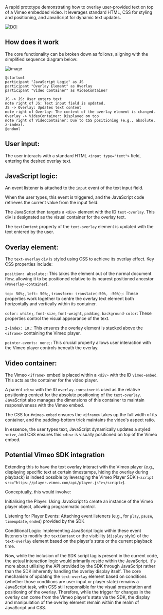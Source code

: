 A rapid prototype demonstrating how to overlay user-provided text on top of a Vimeo embedded video. It leverages standard HTML, CSS for styling and positioning, and JavaScript for dynamic text updates.

[![DOI](https://zenodo.org/badge/981996757.svg)](https://doi.org/10.5281/zenodo.15387005)

## How does it work

The core functionality can be broken down as follows, aligning with the simplified sequence diagram below:

![image](https://github.com/user-attachments/assets/04b14cbb-562b-4d9c-8fea-3402d3bd9586)


~~~```plantuml
@startuml
participant "JavaScript Logic" as JS
participant "Overlay Element" as Overlay
participant "Video Container" as VideoContainer

JS -> JS: User enters text
note right of JS: Text input field is updated.
JS -> Overlay: Updates text content
note right of Overlay: The content of the overlay element is changed.
Overlay -> VideoContainer: Displayed on top
note right of VideoContainer: Due to CSS positioning (e.g., absolute, z-index).
@enduml
~~~

## User input: 
The user interacts with a standard HTML `<input type="text">` field, entering the desired overlay text.

## JavaScript logic:
An event listener is attached to the `input` event of the text input field.

When the user types, this event is triggered, and the JavaScript code retrieves the current value from the input field.

The JavaScript then targets a `<div>` element with the ID `text-overlay`. This div is designated as the visual container for the overlay text.

The `textContent` property of the `text-overlay` element is updated with the text entered by the user.

## Overlay element:
The `text-overlay` `div` is styled using CSS to achieve its overlay effect. Key CSS properties include:

`position: absolute;`: This takes the element out of the normal document flow, allowing it to be positioned relative to its nearest positioned ancestor (`#overlay-container`).

`top: 50%;`, `left: 50%;`, `transform: translate(-50%, -50%);`: These properties work together to centre the overlay text element both horizontally and vertically within its container.

`color: white;`, `font-size`, `font-weight`, `padding`, `background-color`: These properties control the visual appearance of the text.

`z-index: 10;`: This ensures the overlay element is stacked above the `<iframe>` containing the Vimeo player.

`pointer-events: none;`: This crucial property allows user interaction with the Vimeo player controls beneath the overlay.


## Video container:
The Vimeo `<iframe>` embed is placed within a `<div>` with the ID `vimeo-embed`. This acts as the container for the video player.

A parent `<div>` with the ID `overlay-container` is used as the relative positioning context for the absolute positioning of the `text-overlay`. JavaScript also manages the dimensions of this container to maintain responsiveness with the Vimeo embed.

The CSS for `#vimeo-embed` ensures the `<iframe>` takes up the full width of its container, and the padding-bottom trick maintains the video's aspect ratio.

In essence, the user types text, JavaScript dynamically updates a styled `<div>`, and CSS ensures this `<div>` is visually positioned on top of the Vimeo embed.



## Potential Vimeo SDK integration
Extending this to have the text overlay interact with the Vimeo player (e.g., displaying specific text at certain timestamps, hiding the overlay during playback) is indeed possible by leveraging the Vimeo Player SDK (`<script src="https://player.vimeo.com/api/player.js"></script>`).

Conceptually, this would involve:

Initialising the Player: Using JavaScript to create an instance of the Vimeo player object, allowing programmatic control.

Listening for Player Events: Attaching event listeners (e.g., for `play`, `pause`, `timeupdate`, `ended`) provided by the SDK.

Conditional Logic: Implementing JavaScript logic within these event listeners to modify the `textContent` or the visibility (`display` style) of the `text-overlay` element based on the player's state or the current playback time.

Now, while the inclusion of the SDK script tag is present in the current code, the actual interaction logic would primarily reside within the JavaScript. It's more about utilising the API provided by the SDK through JavaScript rather than the SDK inherently handling the overlay display itself. The core mechanism of updating the `text-overlay` element based on conditions (whether those conditions are user input or player state) remains a JavaScript task, with CSS still responsible for the visual presentation and positioning of the overlay. Therefore, while the trigger for changes in the overlay can come from the Vimeo player's state via the SDK, the display and manipulation of the overlay element remain within the realm of JavaScript and CSS.
